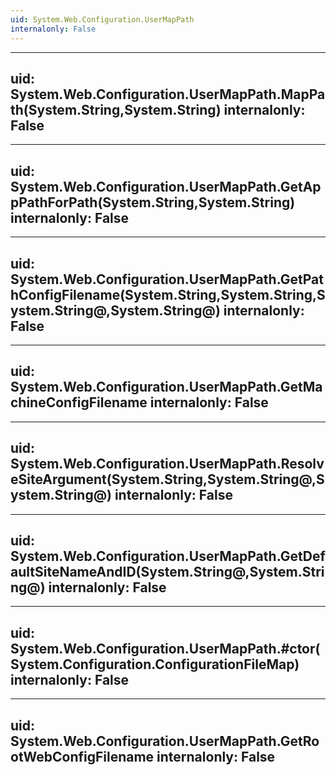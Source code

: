 ```yaml
---
uid: System.Web.Configuration.UserMapPath
internalonly: False
---
```


---
uid: System.Web.Configuration.UserMapPath.MapPath(System.String,System.String)
internalonly: False
---

---
uid: System.Web.Configuration.UserMapPath.GetAppPathForPath(System.String,System.String)
internalonly: False
---

---
uid: System.Web.Configuration.UserMapPath.GetPathConfigFilename(System.String,System.String,System.String@,System.String@)
internalonly: False
---

---
uid: System.Web.Configuration.UserMapPath.GetMachineConfigFilename
internalonly: False
---

---
uid: System.Web.Configuration.UserMapPath.ResolveSiteArgument(System.String,System.String@,System.String@)
internalonly: False
---

---
uid: System.Web.Configuration.UserMapPath.GetDefaultSiteNameAndID(System.String@,System.String@)
internalonly: False
---

---
uid: System.Web.Configuration.UserMapPath.#ctor(System.Configuration.ConfigurationFileMap)
internalonly: False
---

---
uid: System.Web.Configuration.UserMapPath.GetRootWebConfigFilename
internalonly: False
---

